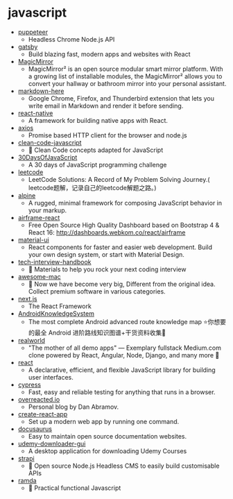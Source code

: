 # javascript
- [puppeteer](https://github.com/puppeteer/puppeteer)
  - Headless Chrome Node.js API
- [gatsby](https://github.com/gatsbyjs/gatsby)
  - Build blazing fast, modern apps and websites with React
- [MagicMirror](https://github.com/MichMich/MagicMirror)
  - MagicMirror² is an open source modular smart mirror platform. With a growing list of installable modules, the MagicMirror² allows you to convert your hallway or bathroom mirror into your personal assistant.
- [markdown-here](https://github.com/adam-p/markdown-here)
  - Google Chrome, Firefox, and Thunderbird extension that lets you write email in Markdown and render it before sending.
- [react-native](https://github.com/facebook/react-native)
  - A framework for building native apps with React.
- [axios](https://github.com/axios/axios)
  - Promise based HTTP client for the browser and node.js
- [clean-code-javascript](https://github.com/ryanmcdermott/clean-code-javascript)
  - 🛁 Clean Code concepts adapted for JavaScript
- [30DaysOfJavaScript](https://github.com/Asabeneh/30DaysOfJavaScript)
  - A 30 days of JavaScript programming challenge
- [leetcode](https://github.com/azl397985856/leetcode)
  - LeetCode Solutions: A Record of My Problem Solving Journey.( leetcode题解，记录自己的leetcode解题之路。)
- [alpine](https://github.com/alpinejs/alpine)
  - A rugged, minimal framework for composing JavaScript behavior in your markup.
- [airframe-react](https://github.com/0wczar/airframe-react)
  - Free Open Source High Quality Dashboard based on Bootstrap 4 & React 16: http://dashboards.webkom.co/react/airframe
- [material-ui](https://github.com/mui-org/material-ui)
  - React components for faster and easier web development. Build your own design system, or start with Material Design.
- [tech-interview-handbook](https://github.com/yangshun/tech-interview-handbook)
  - 💯 Materials to help you rock your next coding interview
- [awesome-mac](https://github.com/jaywcjlove/awesome-mac)
  -  Now we have become very big, Different from the original idea. Collect premium software in various categories.
- [next.js](https://github.com/zeit/next.js)
  - The React Framework
- [AndroidKnowledgeSystem](https://github.com/feelschaotic/AndroidKnowledgeSystem)
  - The most complete Android advanced route knowledge map ⭐️你想要的最全 Android 进阶路线知识图谱+干货资料收集🚀
- [realworld](https://github.com/gothinkster/realworld)
  - "The mother of all demo apps" — Exemplary fullstack Medium.com clone powered by React, Angular, Node, Django, and many more 🏅
- [react](https://github.com/facebook/react)
  - A declarative, efficient, and flexible JavaScript library for building user interfaces.
- [cypress](https://github.com/cypress-io/cypress)
  - Fast, easy and reliable testing for anything that runs in a browser.
- [overreacted.io](https://github.com/gaearon/overreacted.io)
  - Personal blog by Dan Abramov.
- [create-react-app](https://github.com/facebook/create-react-app)
  - Set up a modern web app by running one command.
- [docusaurus](https://github.com/facebook/docusaurus)
  - Easy to maintain open source documentation websites.
- [udemy-downloader-gui](https://github.com/FaisalUmair/udemy-downloader-gui)
  - A desktop application for downloading Udemy Courses
- [strapi](https://github.com/strapi/strapi)
  - 🚀 Open source Node.js Headless CMS to easily build customisable APIs
- [ramda](https://github.com/ramda/ramda)
  - 🐏 Practical functional Javascript
